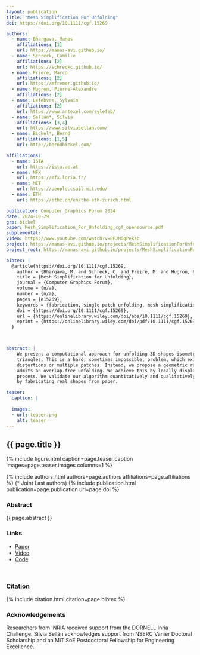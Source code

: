 ```yaml
---
layout: publication
title: "Mesh Simplification For Unfolding"
doi: https://doi.org/10.1111/cgf.15269

authors:
  - name: Bhargava, Manas
    affiliations: [1]
    url: https://manas-avi.github.io/
  - name: Schreck, Camille
    affiliations: [2]
    url: https://schreckc.github.io/
  - name: Friere, Marco
    affiliations: [2]
    url: https://mfremer.github.io/
  - name: Hugron, Pierre-Alexandre
    affiliations: [2]
  - name: Lefebvre, Sylvain
    affiliations: [2]
    url: https://www.antexel.com/sylefeb/
  - name: Sellán*, Silvia
    affiliations: [3,4]
    url: https://www.silviasellan.com/
  - name: Bickel*, Bernd
    affiliations: [1,5]
    url: http://berndbickel.com/

affiliations:
  - name: ISTA
    url: https://ista.ac.at
  - name: MFX
    url: https://mfx.loria.fr/
  - name: MIT
    url: https://people.csail.mit.edu/
  - name: ETH
    url: https://ethz.ch/en/the-eth-zurich.html

publication: Computer Graphics Forum 2024
date: 2024-10-29
grp: bickel
paper: Mesh_Simplification_For_Unfolding_cgf_opensource.pdf
supplemental: 
video: https://www.youtube.com/watch?v=EFJM6qPeksc
project: https://manas-avi.github.io/projects/MeshSimplificationForUnfolding/index.html
project_root: https://manas-avi.github.io/projects/MeshSimplificationForUnfolding/

bibtex: |
  @article{https://doi.org/10.1111/cgf.15269,
    author = {Bhargava, M. and Schreck, C. and Freire, M. and Hugron, P. A. and Lefebvre, S. and Sellán, S. and Bickel, B.},
    title = {Mesh Simplification for Unfolding},
    journal = {Computer Graphics Forum},
    volume = {n/a},
    number = {n/a},
    pages = {e15269},
    keywords = {fabrication, single patch unfolding, mesh simplification},
    doi = {https://doi.org/10.1111/cgf.15269},
    url = {https://onlinelibrary.wiley.com/doi/abs/10.1111/cgf.15269},
    eprint = {https://onlinelibrary.wiley.com/doi/pdf/10.1111/cgf.15269},
  }



abstract: |
    We present a computational approach for unfolding 3D shapes isometrically into the plane as a single patch without overlapping
    triangles. This is a hard, sometimes impossible, problem, which existing methods are forced to soften by allowing for map
    distortions or multiple patches. Instead, we propose a geometric relaxation of the problem: we modify the input shape until it
    admits an overlap-free unfolding. We achieve this by locally displacing vertices and collapsing edges, guided by the unfolding
    process. We validate our algorithm quantitatively and qualitatively on a large dataset of complex shapes and show its proficiency
    by fabricating real shapes from paper.

teaser:
  caption: |
    
  images:
  - url: teaser.png
    alt: teaser
---
```


## {{ page.title }}

{% include figure.html caption=page.teaser.caption images=page.teaser.images columns=1 %}

{% include authors.html authors=page.authors affiliations=page.affiliations %}
(* Joint Last authors)
{% include publication.html publication=page.publication url=page.doi %}


### Abstract

{{ page.abstract }}

### Links

* [Paper]({{page.paper}})
* [Video]({{page.video}})
* [Code](https://git.ista.ac.at/mbhargav/mesh-simplification-for-unfolding)
<br>


### Citation

{% include citation.html citation=page.bibtex %}

### Acknowledgements

Researchers from INRIA received support from the DORNELL Inria Challenge. Silvia Sellán acknowledges support from NSERC Vanier Doctoral Scholarship and an MIT SoE Postdoctoral Fellowship for Engineering Excellence.